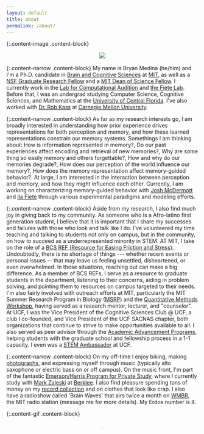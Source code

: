 ```yaml
---
layout: default
title: about
permalink: /about/
---
```


{:.content-image .content-block}
<figure><center>
  <img width="400" src="/images/000415670002.jpg" data-action="zoom"/>
</center></figure>

{:.content-narrow .content-block}
My name is Bryan Medina (he/him) and I'm a Ph.D. candidate in [Brain and Cognitive Sciences](https://bcs.mit.edu/) at [MIT](http://web.mit.edu/), as well as a [NSF Graduate Research Fellow](https://www.nsfgrfp.org/resources/about-grfp/) and a [MIT Dean of Science Fellow](https://science.mit.edu/about/awards/deans-fellowship-program/). I currently work in the [Lab for Computational Audition](http://mcdermottlab.mit.edu/) and [the Fiete Lab](https://fietelab.mit.edu). Before that, I was an undergrad studying Computer Science, Cognitive Sciences, and Mathematics at the [University of Central Florida](https://www.ucf.edu/). I've also worked with [Dr. Rob Kass](https://www.stat.cmu.edu/~kass/) at [Carnegie Mellon University](https://www.cmu.edu/).

{:.content-narrow .content-block}
As far as my research interests go, I am broadly interested in understanding how prior experience drives representations for both perception and memory, and how these learned representations constrain our memory systems. Somethings I am thinking about: How is information represented in memory?, Do our past experiences affect encoding and retrieval of new memories?, Why are some thing so easily memory and others forgettable?, How and why do our memories degrade?, How does our perception of the world influence our memory?, How does the memory representation affect memory-guided behavior?. At large, I am interested in the interaction between perception and memory, and how they might influence each other. Currently, I am working on characterizing memory-guided behavior with [Josh McDermott](http://web.mit.edu/jhm/www/) and [Ila Fiete](https://fietelab.mit.edu/people/) through various experimental paradigms and modeling efforts.

{:.content-narrow .content-block}
Aside from my research, I also find much joy in giving back to my community. As someone who is a Afro-latino first generation student, I believe that it is important that I share my successes and failures with those who look and talk like I do. I've volunteered my time teaching and talking to students not only on campus, but in the community, on how to succeed as a underrepresented minority in STEM. AT MIT, I take on the role of a [BCS REF (Resource for Easing Friction and Stress)](https://bcsrefs.mit.edu). Undoubtedly, there is no shortage of things --- whether recent events or personal issues -- that may leave us feeling unsettled, disheartened, or even overwhelmed. In those situations, reaching out can make a big difference. As a member of BCS REFs, I serve as a resource to graduate students in the department, listening to their concerns, aiding in problem solving, and pointing them to resources on campus targeted to their needs. I'm also fairly involved with outreach efforts at MIT, particularly the MIT Summer Research Program in Biology ([MSRP](https://biology.mit.edu/program-details-bsg-msrp-bio/)) and the [Quantitative Methods Workshop](https://biology.mit.edu/outreach/quantitative-methods-workshop/), having served as a research mentor, lecturer, and "counselor". At UCF, I was the Vice President of the Cognitive Sciences Club @ UCF, a club I co-founded, and Vice President of the UCF SACNAS chapter, both organizations that continue to strive to make opportunities available to all. I also served as peer advisor through the [Academic Advancement Programs](https://academicsuccess.ucf.edu/aap/), helping students with the graduate school and fellowship process in a 1-1 capacity. I even was a [STEM Ambassador](https://stem.ucf.edu/stem-programs-at-ucf/stem-ambassadors/) at UCF. 

{:.content-narrow .content-block}
On my off-time I enjoy biking, making [photographs](https://www.instagram.com/by_bjm/), and expressing myself through music (typically alto saxophone or electric bass on or off campus). On the music front, I'm part of the fantastic [Emerson/Harris Program for Private Study](https://mta.mit.edu/music/performance/emersonharris-program-private-study), where I currently study with [Mark Zaleski](https://www.markzaleski.com) at [Berklee](https://www.berklee.edu). I also find pleasure spending tons of money on my [record collection](https://www.discogs.com/user/bj_medina/collection?page=1&limit=100&header=1&layout=big) and on clothes that look like crap. I also have a radioshow called 'Brain Waves' that airs twice a month on [WMBR](https://wmbr.org/), the MIT radio station (message me for more details). My Erdos number is 4. 


{:.content-gif .content-block}
<figure><center>
  <img width="2" src="/images/BCS.gif" />
</center></figure>

